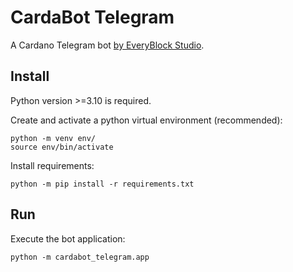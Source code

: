 # CardaBot Telegram
A Cardano Telegram bot [by EveryBlock Studio](https://everyblock.studio/).

## Install

Python version >=3.10 is required.

Create and activate a python virtual environment (recommended):

```
python -m venv env/
source env/bin/activate
```

Install requirements:
```
python -m pip install -r requirements.txt
```

## Run
Execute the bot application:
```
python -m cardabot_telegram.app
```